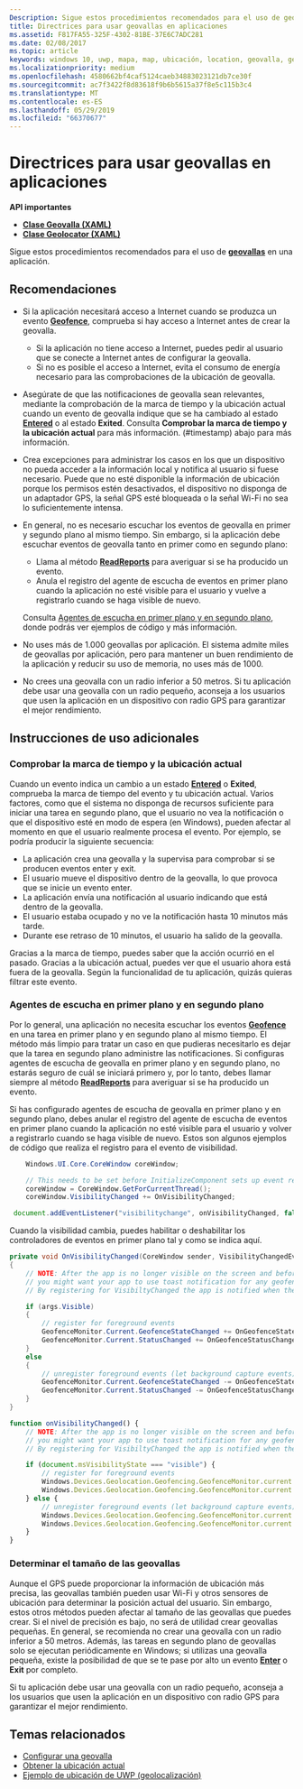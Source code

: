 ```yaml
---
Description: Sigue estos procedimientos recomendados para el uso de geovallas en tu aplicación.
title: Directrices para usar geovallas en aplicaciones
ms.assetid: F817FA55-325F-4302-81BE-37E6C7ADC281
ms.date: 02/08/2017
ms.topic: article
keywords: windows 10, uwp, mapa, map, ubicación, location, geovalla, geofencing
ms.localizationpriority: medium
ms.openlocfilehash: 4580662bf4caf5124caeb34883023121db7ce30f
ms.sourcegitcommit: ac7f3422f8d83618f9b6b5615a37f8e5c115b3c4
ms.translationtype: MT
ms.contentlocale: es-ES
ms.lasthandoff: 05/29/2019
ms.locfileid: "66370677"
---
```

# <a name="guidelines-for-geofencing-apps"></a>Directrices para usar geovallas en aplicaciones




**API importantes**

-   [**Clase Geovalla (XAML)** ](https://docs.microsoft.com/uwp/api/Windows.Devices.Geolocation.Geofencing.Geofence)
-   [**Clase Geolocator (XAML)** ](https://docs.microsoft.com/uwp/api/Windows.Devices.Geolocation.Geolocator)

Sigue estos procedimientos recomendados para el uso de [**geovallas**](https://docs.microsoft.com/uwp/api/Windows.Devices.Geolocation.Geofencing) en una aplicación.

## <a name="recommendations"></a>Recomendaciones


-   Si la aplicación necesitará acceso a Internet cuando se produzca un evento [**Geofence**](https://docs.microsoft.com/uwp/api/Windows.Devices.Geolocation.Geofencing.Geofence), comprueba si hay acceso a Internet antes de crear la geovalla.
    -   Si la aplicación no tiene acceso a Internet, puedes pedir al usuario que se conecte a Internet antes de configurar la geovalla.
    -   Si no es posible el acceso a Internet, evita el consumo de energía necesario para las comprobaciones de la ubicación de geovalla.
-   Asegúrate de que las notificaciones de geovalla sean relevantes, mediante la comprobación de la marca de tiempo y la ubicación actual cuando un evento de geovalla indique que se ha cambiado al estado [**Entered**](https://docs.microsoft.com/uwp/api/Windows.Devices.Geolocation.Geofencing.GeofenceState) o al estado **Exited**. Consulta **Comprobar la marca de tiempo y la ubicación actual** para más información.
(#timestamp) abajo para más información.
-   Crea excepciones para administrar los casos en los que un dispositivo no pueda acceder a la información local y notifica al usuario si fuese necesario. Puede que no esté disponible la información de ubicación porque los permisos estén desactivados, el dispositivo no disponga de un adaptador GPS, la señal GPS esté bloqueada o la señal Wi-Fi no sea lo suficientemente intensa.
-   En general, no es necesario escuchar los eventos de geovalla en primer y segundo plano al mismo tiempo. Sin embargo, si la aplicación debe escuchar eventos de geovalla tanto en primer como en segundo plano:

    -   Llama al método [**ReadReports**](https://docs.microsoft.com/uwp/api/windows.devices.geolocation.geofencing.geofencemonitor.readreports) para averiguar si se ha producido un evento.
    -   Anula el registro del agente de escucha de eventos en primer plano cuando la aplicación no esté visible para el usuario y vuelve a registrarlo cuando se haga visible de nuevo.

    Consulta [Agentes de escucha en primer plano y en segundo plano](#background-and-foreground-listeners), donde podrás ver ejemplos de código y más información.

-   No uses más de 1.000 geovallas por aplicación. El sistema admite miles de geovallas por aplicación, pero para mantener un buen rendimiento de la aplicación y reducir su uso de memoria, no uses más de 1000.
-   No crees una geovalla con un radio inferior a 50 metros. Si tu aplicación debe usar una geovalla con un radio pequeño, aconseja a los usuarios que usen la aplicación en un dispositivo con radio GPS para garantizar el mejor rendimiento.

## <a name="additional-usage-guidance"></a>Instrucciones de uso adicionales

### <a name="checking-the-time-stamp-and-current-location"></a>Comprobar la marca de tiempo y la ubicación actual

Cuando un evento indica un cambio a un estado [**Entered**](https://docs.microsoft.com/uwp/api/Windows.Devices.Geolocation.Geofencing.GeofenceState) o **Exited**, comprueba la marca de tiempo del evento y tu ubicación actual. Varios factores, como que el sistema no disponga de recursos suficiente para iniciar una tarea en segundo plano, que el usuario no vea la notificación o que el dispositivo esté en modo de espera (en Windows), pueden afectar al momento en que el usuario realmente procesa el evento. Por ejemplo, se podría producir la siguiente secuencia:

-   La aplicación crea una geovalla y la supervisa para comprobar si se producen eventos enter y exit.
-   El usuario mueve el dispositivo dentro de la geovalla, lo que provoca que se inicie un evento enter.
-   La aplicación envía una notificación al usuario indicando que está dentro de la geovalla.
-   El usuario estaba ocupado y no ve la notificación hasta 10 minutos más tarde.
-   Durante ese retraso de 10 minutos, el usuario ha salido de la geovalla.

Gracias a la marca de tiempo, puedes saber que la acción ocurrió en el pasado. Gracias a la ubicación actual, puedes ver que el usuario ahora está fuera de la geovalla. Según la funcionalidad de tu aplicación, quizás quieras filtrar este evento.

### <a name="background-and-foreground-listeners"></a>Agentes de escucha en primer plano y en segundo plano

Por lo general, una aplicación no necesita escuchar los eventos [**Geofence**](https://docs.microsoft.com/uwp/api/Windows.Devices.Geolocation.Geofencing.Geofence) en una tarea en primer plano y en segundo plano al mismo tiempo. El método más limpio para tratar un caso en que pudieras necesitarlo es dejar que la tarea en segundo plano administre las notificaciones. Si configuras agentes de escucha de geovalla en primer plano y en segundo plano, no estarás seguro de cuál se iniciará primero y, por lo tanto, debes llamar siempre al método [**ReadReports**](https://docs.microsoft.com/uwp/api/windows.devices.geolocation.geofencing.geofencemonitor.readreports) para averiguar si se ha producido un evento.

Si has configurado agentes de escucha de geovalla en primer plano y en segundo plano, debes anular el registro del agente de escucha de eventos en primer plano cuando la aplicación no esté visible para el usuario y volver a registrarlo cuando se haga visible de nuevo. Estos son algunos ejemplos de código que realiza el registro para el evento de visibilidad.

```csharp
    Windows.UI.Core.CoreWindow coreWindow;    

    // This needs to be set before InitializeComponent sets up event registration for app visibility
    coreWindow = CoreWindow.GetForCurrentThread();
    coreWindow.VisibilityChanged += OnVisibilityChanged;
```

```javascript
 document.addEventListener("visibilitychange", onVisibilityChanged, false);
```

Cuando la visibilidad cambia, puedes habilitar o deshabilitar los controladores de eventos en primer plano tal y como se indica aquí.

```csharp
private void OnVisibilityChanged(CoreWindow sender, VisibilityChangedEventArgs args)
{
    // NOTE: After the app is no longer visible on the screen and before the app is suspended
    // you might want your app to use toast notification for any geofence activity.
    // By registering for VisibiltyChanged the app is notified when the app is no longer visible in the foreground.

    if (args.Visible)
    {
        // register for foreground events
        GeofenceMonitor.Current.GeofenceStateChanged += OnGeofenceStateChanged;
        GeofenceMonitor.Current.StatusChanged += OnGeofenceStatusChanged;
    }
    else
    {
        // unregister foreground events (let background capture events)
        GeofenceMonitor.Current.GeofenceStateChanged -= OnGeofenceStateChanged;
        GeofenceMonitor.Current.StatusChanged -= OnGeofenceStatusChanged;
    }
}
```

```javascript
function onVisibilityChanged() {
    // NOTE: After the app is no longer visible on the screen and before the app is suspended
    // you might want your app to use toast notification for any geofence activity.
    // By registering for VisibiltyChanged the app is notified when the app is no longer visible in the foreground.

    if (document.msVisibilityState === "visible") {
        // register for foreground events
        Windows.Devices.Geolocation.Geofencing.GeofenceMonitor.current.addEventListener("geofencestatechanged", onGeofenceStateChanged);
        Windows.Devices.Geolocation.Geofencing.GeofenceMonitor.current.addEventListener("statuschanged", onGeofenceStatusChanged);
    } else {
        // unregister foreground events (let background capture events)
        Windows.Devices.Geolocation.Geofencing.GeofenceMonitor.current.removeEventListener("geofencestatechanged", onGeofenceStateChanged);
        Windows.Devices.Geolocation.Geofencing.GeofenceMonitor.current.removeEventListener("statuschanged", onGeofenceStatusChanged);
    }
}
```

### <a name="sizing-your-geofences"></a>Determinar el tamaño de las geovallas

Aunque el GPS puede proporcionar la información de ubicación más precisa, las geovallas también pueden usar Wi-Fi y otros sensores de ubicación para determinar la posición actual del usuario. Sin embargo, estos otros métodos pueden afectar al tamaño de las geovallas que puedes crear. Si el nivel de precisión es bajo, no será de utilidad crear geovallas pequeñas. En general, se recomienda no crear una geovalla con un radio inferior a 50 metros. Además, las tareas en segundo plano de geovallas solo se ejecutan periódicamente en Windows; si utilizas una geovalla pequeña, existe la posibilidad de que se te pase por alto un evento [**Enter**](https://docs.microsoft.com/uwp/api/Windows.Devices.Geolocation.Geofencing.GeofenceState) o **Exit** por completo.

Si tu aplicación debe usar una geovalla con un radio pequeño, aconseja a los usuarios que usen la aplicación en un dispositivo con radio GPS para garantizar el mejor rendimiento.

## <a name="related-topics"></a>Temas relacionados


* [Configurar una geovalla](https://docs.microsoft.com/windows/uwp/maps-and-location/set-up-a-geofence)
* [Obtener la ubicación actual](https://docs.microsoft.com/windows/uwp/maps-and-location/get-location)
* [Ejemplo de ubicación de UWP (geolocalización)](https://go.microsoft.com/fwlink/p/?linkid=533278)
 

 
